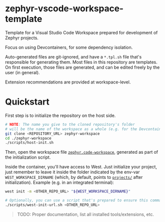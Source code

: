 # zephyr-vscode-workspace-template

Template for a Visual Studio Code Workspace prepared for development of Zephyr projects.

Focus on using Devcontainers, for some dependency isolation.

Auto-generated files are git-ignored, and have a `*.tpl.sh` file that's responsible for generating them. Most files in this repository are templates. On first execution, those files are generated, and can be edited freely by the user (in general).

Extension recommendations are provided at workspace-level.


# Quickstart

First step is to initialize the repository on the host side.

```sh
# NOTE: The name you give to the cloned repository's folder
# will be the name of the workspace as a whole (e.g. for the Devcontainer).
git clone <REPOSITORY_URL> zephyr-workspace
cd ./zephyr-workspace
./scripts/host-init.sh
```

Then, open the workspace file [`zephyr.code-workspace`](/zephyr.code-workspace), generated as part of the initialization script.

Inside the container, you'll have access to West. Just initialize your project, just remember to leave it inside the folder indicated by the env-var `WEST_WORKSPACE_DIRNAME` (which, by default, points to [`projects/`](projects/) after initialization). Example (e.g. in an integrated terminal):

```sh
west init -m <OTHER_REPO_URL> "${WEST_WORKSPACE_DIRNAME}"

# Optionally, you can use a script that's prepared to ensure this command pattern:
./scripts/west-init-url.sh <OTHER_REPO_URL>
```

> TODO: Proper documentation, list all installed tools/extensions, etc.
